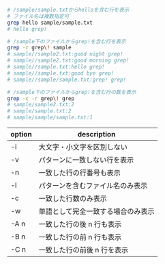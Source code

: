 ```bash
# /sample/sample.txtからhelloを含む行を表示
# ファイル名は複数指定可
grep hello sample/sample.txt
# hello grep!

# /sample下のファイルからgrep!を含む行を表示
grep -r grep\! sample
# sample//sample2.txt:good night grep!
# sample//sample2.txt:good morning grep!
# sample//sample.txt:hello grep!
# sample//sample.txt:good bye grep!
# sample//sample/sample.txt:grep! grep!

# /sample下のファイルからgrep!を含む行の数を表示
grep -c -r grep\! grep
# sample/sample2.txt:2
# sample/sample.txt:2
# sample/sample/sample.txt:1
```

| option | description                        |
| ------ | ---------------------------------- |
| -i     | 大文字・小文字を区別しない         |
| -v     | パターンに一致しない行を表示       |
| -n     | 一致した行の行番号も表示           |
| -l     | パターンを含むファイル名のみ表示   |
| -c     | 一致した行数のみ表示               |
| -w     | 単語として完全一致する場合のみ表示 |
| -A n   | 一致した行の後 n 行も表示          |
| -B n   | 一致した行の前 n 行も表示          |
| -C n   | 一致した行の前後 n 行を表示        |
